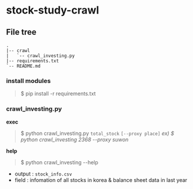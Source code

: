 # stock-study-crawl

## File tree
```
.
|-- crawl
|   `-- crawl_investing.py
|-- requirements.txt
`-- README.md
```

### install modules
> $ pip install -r requirements.txt 

### crawl_investing.py
**exec**
> $ python crawl_investing.py `total_stock` `[--proxy place]` *ex) $ python crawl_investing 2368 --proxy suwon*

**help**
> $ python crawl_investing --help

- output : `stock_info.csv`
- field : infomation of all stocks in korea & balance sheet data in last year
